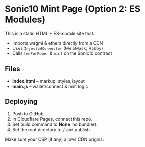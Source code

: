 # Sonic10 Mint Page (Option 2: ES Modules)

This is a static HTML + ES‐module site that:

- Imports wagmi & ethers directly from a CDN
- Uses `InjectedConnector` (MetaMask, Rabby)
- Calls `feeForPower` & `mint` on the Sonic10 contract

## Files

- **index.html** – markup, styles, layout
- **main.js** – wallet/connect & mint logic

## Deploying

1. Push to GitHub.
2. In Cloudflare Pages, connect this repo.
3. Set build command to **None** (no bundler).
4. Set the root directory to `/` and publish.

Make sure your CSP (if any) allows CDN origins: